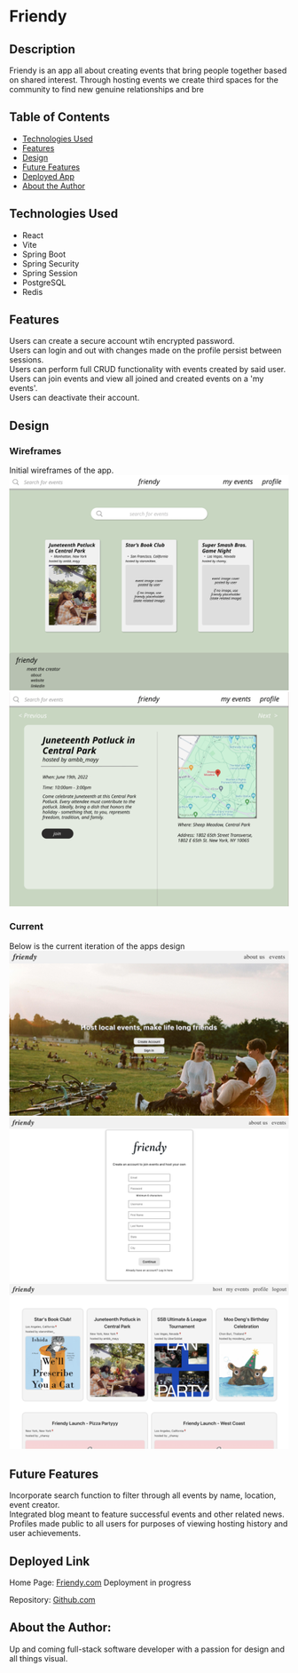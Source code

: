 # Friendy

## Description
Friendy is an app all about creating events that bring people together based on shared interest. Through hosting events we create third spaces for the community to find new genuine relationships and bre

## Table of Contents
* [Technologies Used](#technologiesused)
* [Features](#features)
* [Design](#design)
* [Future Features](#nextsteps)
* [Deployed App](#deployment)
* [About the Author](#author)

## <a name="technologiesused"></a>Technologies Used
* React
* Vite
* Spring Boot
* Spring Security
* Spring Session
* PostgreSQL
* Redis

## Features
Users can create a secure account wtih encrypted password. <br>
Users can login and out with changes made on the profile persist between sessions. <br>
Users can perform full CRUD functionality with events created by said user. <br>
Users can join events and view all joined and created events on a 'my events'.<br>
Users can deactivate their account.<br>

## <a name="design"></a>Design
### Wireframes
Initial wireframes of the app.
![Wireframe 1](images/friendy_wf1.png)
![Wireframe 2](images/friendy_wf2.png)

### Current
Below is the current iteration of the apps design
![Screenshot 1](images/friendy_ss1.png)
![Screenshot 2](images/friendy_ss2.png)
![Screenshot 3](images/friendy_ss3.png)

## <a name="nextsteps"></a>Future Features
Incorporate search function to filter through all events by name, location, event creator. <br>
Integrated blog meant to feature successful events and other related news. <br>
Profiles made public to all users for purposes of viewing hosting history and user achievements. 

## <a name="deployment"></a>Deployed Link
Home Page: [Friendy.com]() Deployment in progress

Repository: [Github.com](https://github.com/casy1996/Friendy)


## <a name="author"></a>About the Author:
Up and coming full-stack software developer with a passion for design and all things visual.
